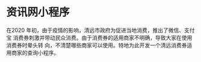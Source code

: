 # 资讯网小程序
在2020 年初，由于疫情的影响，清远市政府为促进当地消费，推出了微信、支付宝
消费券刺激并带动民众消费。由于消费券的适用商家不明确，导致大家在使用消费券时晕头转
向，不清楚哪些商家可以使用。特地为此开发一个清远消费券适用商家的查询小程序。

